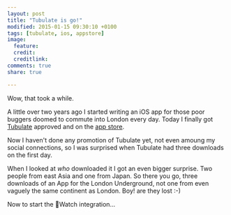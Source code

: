 ```yaml
---
layout: post
title: "Tubulate is go!"
modified: 2015-01-15 09:30:10 +0100
tags: [tubulate, ios, appstore]
image:
  feature: 
  credit: 
  creditlink: 
comments: true
share: true

---
```


Wow, that took a while. 

A little over two years ago I started writing an iOS app for those poor buggers doomed to commute into London every day. Today I finally got [Tubulate](http://www.designedincroxleygreen.com "Visit Tubulate Web Page") approved and on the [app store](https://itunes.apple.com/gb/app/tubulate/id965526109?mt=8 "Open the appstore to see the app").


Now I haven't done any promotion of Tubulate yet, not even amoung my social connections, so I was surprised when  Tubulate had three downloads on the first day. 

When I looked at _who_ downloaded it I got an even  bigger surprise. Two people from east Asia and one from Japan.  So there you go, three downloads of an App for the London Underground, not one from even vaguely the same continent as London. Boy! are they lost :-)

Now  to start the &#63743;Watch integration...  